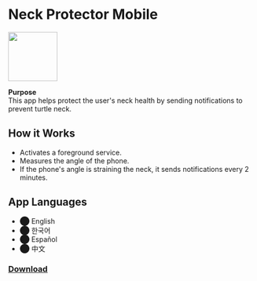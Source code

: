 # Neck Protector Mobile 


<img src="https://github.com/user-attachments/assets/c7536d75-1691-41be-89f4-b9993f0de1ad" width="100" height="100">


**Purpose**  
This app helps protect the user's neck health by sending notifications to prevent turtle neck.

## How it Works
- Activates a foreground service.
- Measures the angle of the phone.
- If the phone's angle is straining the neck, it sends notifications every 2 minutes.

## App Languages
- ⬤ English
- ⬤ 한국어
- ⬤ Español
- ⬤ 中文

### [ Download ](https://github.com/08-2/Neck-Protector-Mobile/releases/tag/1.0)
